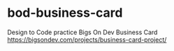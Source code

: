 # bod-business-card
Design to Code practice Bigs On Dev Business Card
https://bigsondev.com/projects/business-card-project/
